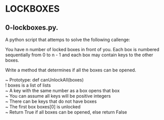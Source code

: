 # LOCKBOXES
## 0-lockboxes.py.

A python script that attemps to solve the following callenge:

You have n number of locked boxes in front of you. Each box is numbered sequentially from 0 to n - 1 and each box may contain keys to the other boxes.

Write a method that determines if all the boxes can be opened.

~ Prototype: def canUnlockAll(boxes)<br>
! boxes is a list of lists<br>
~ A key with the same number as a box opens that box<br>
~ You can assume all keys will be positive integers<br>
~ There can be keys that do not have boxes<br>
~ The first box boxes[0] is unlocked<br>
~ Return True if all boxes can be opened, else return False
